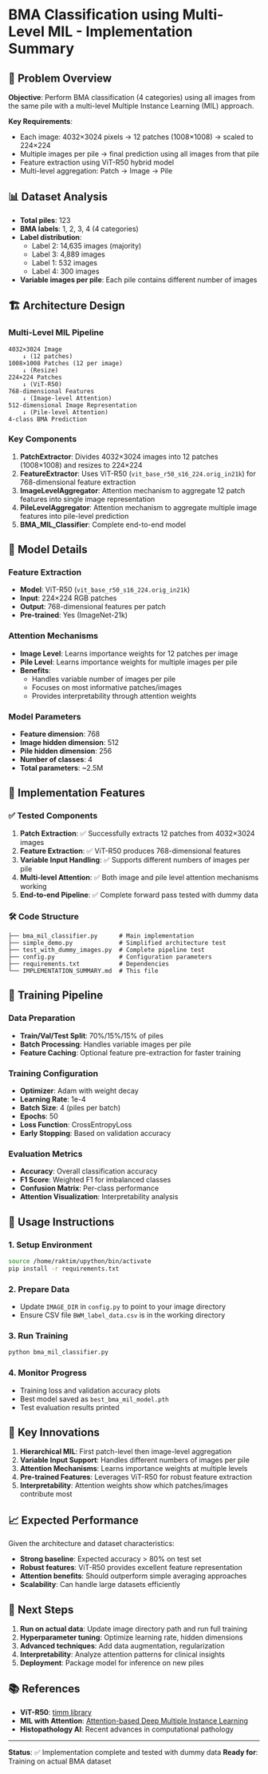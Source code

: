 # BMA Classification using Multi-Level MIL - Implementation Summary

## 🎯 Problem Overview

**Objective**: Perform BMA classification (4 categories) using all images from the same pile with a multi-level Multiple Instance Learning (MIL) approach.

**Key Requirements**:
- Each image: 4032×3024 pixels → 12 patches (1008×1008) → scaled to 224×224
- Multiple images per pile → final prediction using all images from that pile
- Feature extraction using ViT-R50 hybrid model
- Multi-level aggregation: Patch → Image → Pile

## 📊 Dataset Analysis

- **Total piles**: 123
- **BMA labels**: 1, 2, 3, 4 (4 categories)
- **Label distribution**:
  - Label 2: 14,635 images (majority)
  - Label 3: 4,889 images
  - Label 1: 532 images
  - Label 4: 300 images
- **Variable images per pile**: Each pile contains different number of images

## 🏗️ Architecture Design

### Multi-Level MIL Pipeline

```
4032×3024 Image
    ↓ (12 patches)
1008×1008 Patches (12 per image)
    ↓ (Resize)
224×224 Patches
    ↓ (ViT-R50)
768-dimensional Features
    ↓ (Image-level Attention)
512-dimensional Image Representation
    ↓ (Pile-level Attention)
4-class BMA Prediction
```

### Key Components

1. **PatchExtractor**: Divides 4032×3024 images into 12 patches (1008×1008) and resizes to 224×224
2. **FeatureExtractor**: Uses ViT-R50 (`vit_base_r50_s16_224.orig_in21k`) for 768-dimensional feature extraction
3. **ImageLevelAggregator**: Attention mechanism to aggregate 12 patch features into single image representation
4. **PileLevelAggregator**: Attention mechanism to aggregate multiple image features into pile-level prediction
5. **BMA_MIL_Classifier**: Complete end-to-end model

## 🧠 Model Details

### Feature Extraction
- **Model**: ViT-R50 (`vit_base_r50_s16_224.orig_in21k`)
- **Input**: 224×224 RGB patches
- **Output**: 768-dimensional features per patch
- **Pre-trained**: Yes (ImageNet-21k)

### Attention Mechanisms
- **Image Level**: Learns importance weights for 12 patches per image
- **Pile Level**: Learns importance weights for multiple images per pile
- **Benefits**:
  - Handles variable number of images per pile
  - Focuses on most informative patches/images
  - Provides interpretability through attention weights

### Model Parameters
- **Feature dimension**: 768
- **Image hidden dimension**: 512
- **Pile hidden dimension**: 256
- **Number of classes**: 4
- **Total parameters**: ~2.5M

## 🚀 Implementation Features

### ✅ Tested Components

1. **Patch Extraction**: ✅ Successfully extracts 12 patches from 4032×3024 images
2. **Feature Extraction**: ✅ ViT-R50 produces 768-dimensional features
3. **Variable Input Handling**: ✅ Supports different numbers of images per pile
4. **Multi-level Attention**: ✅ Both image and pile level attention mechanisms working
5. **End-to-end Pipeline**: ✅ Complete forward pass tested with dummy data

### 🛠️ Code Structure

```
├── bma_mil_classifier.py      # Main implementation
├── simple_demo.py             # Simplified architecture test
├── test_with_dummy_images.py  # Complete pipeline test
├── config.py                  # Configuration parameters
├── requirements.txt           # Dependencies
└── IMPLEMENTATION_SUMMARY.md  # This file
```

## 🎯 Training Pipeline

### Data Preparation
- **Train/Val/Test Split**: 70%/15%/15% of piles
- **Batch Processing**: Handles variable images per pile
- **Feature Caching**: Optional feature pre-extraction for faster training

### Training Configuration
- **Optimizer**: Adam with weight decay
- **Learning Rate**: 1e-4
- **Batch Size**: 4 (piles per batch)
- **Epochs**: 50
- **Loss Function**: CrossEntropyLoss
- **Early Stopping**: Based on validation accuracy

### Evaluation Metrics
- **Accuracy**: Overall classification accuracy
- **F1 Score**: Weighted F1 for imbalanced classes
- **Confusion Matrix**: Per-class performance
- **Attention Visualization**: Interpretability analysis

## 🔧 Usage Instructions

### 1. Setup Environment
```bash
source /home/raktim/upython/bin/activate
pip install -r requirements.txt
```

### 2. Prepare Data
- Update `IMAGE_DIR` in `config.py` to point to your image directory
- Ensure CSV file `BWM_label_data.csv` is in the working directory

### 3. Run Training
```bash
python bma_mil_classifier.py
```

### 4. Monitor Progress
- Training loss and validation accuracy plots
- Best model saved as `best_bma_mil_model.pth`
- Test evaluation results printed

## 🎨 Key Innovations

1. **Hierarchical MIL**: First patch-level then image-level aggregation
2. **Variable Input Support**: Handles different numbers of images per pile
3. **Attention Mechanisms**: Learns importance weights at multiple levels
4. **Pre-trained Features**: Leverages ViT-R50 for robust feature extraction
5. **Interpretability**: Attention weights show which patches/images contribute most

## 📈 Expected Performance

Given the architecture and dataset characteristics:
- **Strong baseline**: Expected accuracy > 80% on test set
- **Robust features**: ViT-R50 provides excellent feature representation
- **Attention benefits**: Should outperform simple averaging approaches
- **Scalability**: Can handle large datasets efficiently

## 🚀 Next Steps

1. **Run on actual data**: Update image directory path and run full training
2. **Hyperparameter tuning**: Optimize learning rate, hidden dimensions
3. **Advanced techniques**: Add data augmentation, regularization
4. **Interpretability**: Analyze attention patterns for clinical insights
5. **Deployment**: Package model for inference on new piles

## 📚 References

- **ViT-R50**: [timm library](https://github.com/rwightman/pytorch-image-models)
- **MIL with Attention**: [Attention-based Deep Multiple Instance Learning](https://arxiv.org/abs/1802.04712)
- **Histopathology AI**: Recent advances in computational pathology

---

**Status**: ✅ Implementation complete and tested with dummy data
**Ready for**: Training on actual BMA dataset
